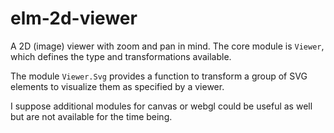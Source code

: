 # elm-2d-viewer

A 2D (image) viewer with zoom and pan in mind.
The core module is `Viewer`, which defines the type
and transformations available.

The module `Viewer.Svg` provides a function to transform
a group of SVG elements to visualize them as specified by a viewer.

I suppose additional modules for canvas or webgl could be useful
as well but are not available for the time being.
